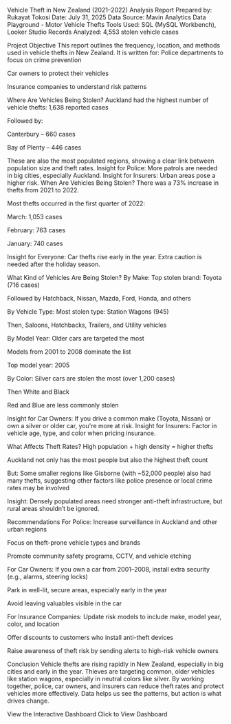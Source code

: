 Vehicle Theft in New Zealand (2021–2022) Analysis Report
Prepared by: Rukayat Tokosi
Date: July 31, 2025
Data Source: Mavin Analytics Data Playground - Motor Vehicle Thefts
Tools Used: SQL (MySQL Workbench), Looker Studio
Records Analyzed: 4,553 stolen vehicle cases

Project Objective
This report outlines the frequency, location, and methods used in vehicle thefts in New Zealand. It is written for:
Police departments to focus on crime prevention


Car owners to protect their vehicles


Insurance companies to understand risk patterns


Where Are Vehicles Being Stolen?
Auckland had the highest number of vehicle thefts: 1,638 reported cases


Followed by:


Canterbury – 660 cases


Bay of Plenty – 446 cases


These are also the most populated regions, showing a clear link between population size and theft rates.
 Insight for Police: More patrols are needed in big cities, especially Auckland.
 Insight for Insurers: Urban areas pose a higher risk.
When Are Vehicles Being Stolen?
There was a 73% increase in thefts from 2021 to 2022.


Most thefts occurred in the first quarter of 2022:


March: 1,053 cases


February: 763 cases


January: 740 cases



Insight for Everyone: Car thefts rise early in the year. Extra caution is needed after the holiday season.

What Kind of Vehicles Are Being Stolen?
By Make:
Top stolen brand: Toyota (716 cases)


Followed by Hatchback, Nissan, Mazda, Ford, Honda, and others


By Vehicle Type:
Most stolen type: Station Wagons (945)


Then, Saloons, Hatchbacks, Trailers, and Utility vehicles


By Model Year:
Older cars are targeted the most


Models from 2001 to 2008 dominate the list


Top model year: 2005


By Color:
Silver cars are stolen the most (over 1,200 cases)


Then White and Black


Red and Blue are less commonly stolen



Insight for Car Owners: If you drive a common make (Toyota, Nissan) or own a silver or older car, you're more at risk.
Insight for Insurers: Factor in vehicle age, type, and color when pricing insurance.

What Affects Theft Rates?
High population + high density = higher thefts


Auckland not only has the most people but also the highest theft count


But: Some smaller regions like Gisborne (with ~52,000 people) also had many thefts, suggesting other factors like police presence or local crime rates may be involved


Insight: Densely populated areas need stronger anti-theft infrastructure, but rural areas shouldn’t be ignored.

Recommendations
For Police:
Increase surveillance in Auckland and other urban regions


Focus on theft-prone vehicle types and brands


Promote community safety programs, CCTV, and vehicle etching


For Car Owners:
If you own a car from 2001–2008, install extra security (e.g., alarms, steering locks)


Park in well-lit, secure areas, especially early in the year


Avoid leaving valuables visible in the car


For Insurance Companies:
Update risk models to include make, model year, color, and location


Offer discounts to customers who install anti-theft devices


Raise awareness of theft risk by sending alerts to high-risk vehicle owners



Conclusion
Vehicle thefts are rising rapidly in New Zealand, especially in big cities and early in the year. Thieves are targeting common, older vehicles like station wagons, especially in neutral colors like silver.
By working together,  police, car owners, and insurers can reduce theft rates and protect vehicles more effectively. Data helps us see the patterns, but action is what drives change.

View the Interactive Dashboard
Click to View Dashboard

